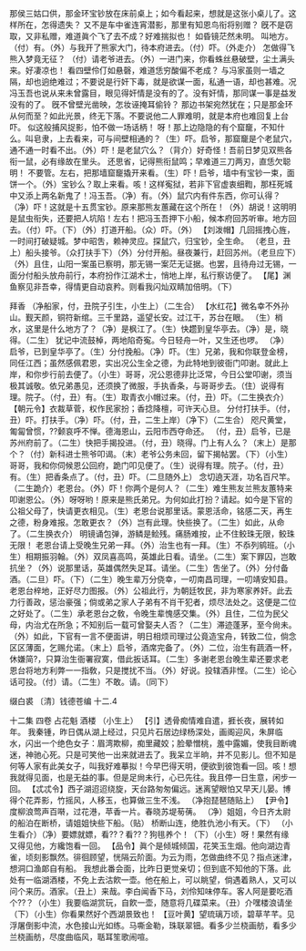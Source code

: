 <!-- { "loadSidebar": true } -->
那侯三姑口供，那金环宝钞放在床前桌上；如今看起来，想就是这张小桌儿了。这样所在，怎得遗失？
又不是车中雀连宵潜影，那里有知恩鸟衔将别赠？
旣不是窃取，又非私赠，难道眞个飞了去不成？好难揣拟也！
如昏镜茫然未明。
叫地方。（付）有。（外）与我开了熊家大门，待本府进去。（付）吓。（外走介）
怎做得飞熊入梦竟无征？
（付）请老爷进去。（外）一进门来，你看蛛丝悬破壁，尘土满头来。好凄凉也！
看四壁伶仃如悬磬，难道恁穷酸偏不老成？
与冯家虽则一墙之隔，却也逈绝难过；不要说是行奸下毒，就是欲谋一面，私通一语，却也甚难。况冯玉吾也说从来未曾露目，眼见得奸情是没有的了。没有奸情，那同谋一事是益发没有的了。
旣不曾壁光凿映，怎妆诬掩耳偷铃？
那边书架宛然犹在；只是那金环从何而至？如此光景，终无下落。不要说他二人罪难明，就是本府也难回复上台吓。
似这般捕风捉影，怕不做一场话柄！
呀！那上边隐隐的有个窟竉，不知什么。叫皂隶，上去看来，可与间壁相通的？（生）吓。启爷，那窟竉是个老鼠穴，通不通一时看不出。（外）吓！是老鼠穴么？（背介）好奇怪！吾前日梦见双熊各衔一鼠，必有缘故在里头。
还思省，记得熊衔鼠鸣；早难道三刀两刃，直恁欠聪明！
不要管。左右，把那墙窟竉撬开来看。（生）吓！启爷，墙中有宝钞一束，面饼一个。（外）宝钞么？取上来看。咳！这样寃狱，若非下官虚衷细鞫，那枉死城中又添上两名新鬼了！冯玉吾。（净）有。（外）鼠穴内有件东西，你可认得？（净）吓！这就是十五贯宝钞。原来那熊友蕙藏在这个所在！（外）胡说！这明明是鼠虫衔失，还要把人坑陷！左右！把冯玉吾押下小船，候本府回苏听审。地方回去。（付）吓。（下）（外）打道开船。（众）吓。（外）
【刘泼帽】几回摇拽心旌，一时间打破疑城。梦中昭吿，赖神灵应。探鼠穴，归宝钞，全生命。
（老旦，丑上）船头接爷。（众打扶手下）（外）分付开船。昼夜兼行，赶回苏州。（老旦应下）（外）且住，山阳一案虽已察明，那无锡一案茫无证据。也罢，且待舟过无锡，一面分付船头放舟前行，本府扮作江湖术士，悄地上岸，私行察访便了。
【尾】渊鱼察见非吾幸，得情更自动哀矜。则看我闪灿双睛加倍明。（下）
 
拜香
（净船家，付，丑院子引生，小生上）（二生合）
【水红花】微名幸不外孙山。觐天颜，铜符新绾。三千里路，遥望长安。过江干，苏台在眼。
（生）梢水，这里是什么地方了？（净）是枫江了。（生）快趱到皇华亭去。（净）是，晓得。（二生）
犹记中流鼓棹，两地陷奇寃。今日轻舟一叶，又生还也啰。
（净）启爷，已到皇华亭了。（生）分付挽船。（净）吓。（生）兄弟，我和你联登金榜，同任江西；虽然感佩君恩，实出况公生全之德，为此特地到彼衙门叩谢。就此上岸，和你步行前去便了。（小生）哥哥，况公恩德非比泛常，今日公堂叩谢，须当极其诚敬。依兄弟愚见，还须换了微服，手执香条，与哥哥步去。（住）说得有理。院子。（付，丑）有。（生）取青衣小帽过来。（付，丑）吓。（二生换衣介）
【朝元令】衣裁草菅，权作民家扮；香捻降檀，可许天心旦。
分付打扶手。（付，丑）吓。打扶手。（净）吓。（付，丑，二生上岸）（净下）（二生合）
咫尺黄堂，匍匐曾惯，??颡哀呼不惮。德海恩山，云阳市西夺命还。
（付，丑）启爷，已是苏州府前了。（二生）快把手揭投进。（付，丑）晓得。门上有人么？（末上）是那个？（付）新科进士熊爷叩谒。（末）老爷公务未回，留下揭帖罢。（下）（小生）哥哥，我和你伺候恩公回府，跪门叩见便了。（生）说得有理。院子。（付，丑）有。（生）把香条点了。（付，丑）吓。（二旦随外上）
念切遶天涯，功名百尺竿。
（二生跪介）老恩台。（外）吓！你两个是何人？（二生）难生熊友兰熊友蕙特来叩谢恩公。（外）呀呀哟！原来是熊氏弟兄。为何如此打扮？请起。如今是下官的公祖父母了，快请更衣相见。（生）老恩台说那里话。蒙恩活命，铭感二天，再生之德，粉身难报。怎敢更衣？（外）岂有此理。快些换了。（二生）如此，从命了。（二生换衣介）
明镜诵包弹，游鳞是鲙残。痛肠难按，止不住鲛珠无限，鲛珠无限！
老恩台请上受晚生兄弟一拜。（外）治生也有一拜。（生）不忝列鹓班。（小生）相期振羽翰。（外）双凤喜高鸣，英雄此日看。请坐。（二生）案下罪囚，岂敢抗坐？（外）说那里话，英雄偶然失足耳。请坐。（二生）吿坐了。（外）分付备酒。（二旦）吓。（下）（二生）晚生辈万分侥幸，一叨南昌司理，一叨靖安知县。老恩台梓地，正好尽力图报。（外）公祖此行，为朝廷牧民，非为寒家养奸。此去力行善政，惩治豪强；倘或弟之家人子弟有不肖干犯者，烦尽法处之。这便是二位之好处了。（二生）承老恩台之敎，令晚生辈愧感交集。（外）且住，二位为民父母，内治尤在所急；不知别后一载可曾娶夫人否？（二生）滞迹蓬茅，至今尙未。（外）如此，下官有一言不便面讲，明日相烦司理过公竟造宝舟，转致二位，倘念区区薄面，乞赐允诺。（末上）启爷，酒席完备了。（外）二位，治生有蔬酒一杯，休嫌简?，只算治生衙署寂寞，借此扳话耳。（二生）多谢老恩台晚生辈还要求老恩台将地方利弊一一指敎，只是搅扰不当。（外）好说。投辖酒非悭。（二生）论心话可投。（付）请。（二生）不敢。请。（同下）
 

缀白裘 〔清〕钱德苍编 十二.4
 
十二集 
四卷
占花魁 
酒楼
（小生上）
【引】透骨痴情难自遣，捱长夜，展转如年。
我秦锺，昨日偶从湖上经过，只见片石居边绿杨深处，画阁迎风，朱屏临水，闪出一个绝色女子：眉湾欺柳，痴里藏姣；脸晕憎桃，羞中露媚，使我目断魂迷，神驰心死。只是可笑他一出来就进去了。我呆立半晌，并不见影儿。但不知是何等人家有此美女子，叫我好难摹拟！今早巴得天明，便欲到彼饱看一回。咳！想我就得见面，也是无益的事。但是足尙未行，心已先往。我且停一日生意，闲步一回。
【忒忒令】西子湖迢迢绕旋，天台路匆匆偏远。迷离望眼怕又早天儿晏。博得个花弄影，竹摇风，人移玉，也算做三生不浅。
（净抱琵琶随贴上）
【尹令】度柳浪莺声百啭，过花港，苹香一片。春晓苏堤茐蒨。
（净）姐姐，今日齐太尉的船泊在断桥，请姐姐快些下船。（贴）
桥断山连，绝胜仇池小有天。（下）
（小生看介）（净）要嫖就嫖，看??？看??？狗毴养个！（下）（小生）呀！果然有缘又得见他，方纔饱看一回。
【品令】眞个是倾城倾国，花笑玉生烟。他向湖边青雀，顷刻影飘然。徘徊顾望，恍隔云阶面。为云为雨，怎做曲终不见？指点迷津，想洞口渔郞自有船。
我想此番会面，比昨日更觉亲切；但到底不知他的下落。此处有一临湖酒楼，不免上去沽飮一壶。他在船上，可以眺望，倘遇着熟人，又可以问个来历。酒家。（丑上）来哉。李白闻香下马，刘伶知味停车。客人阿是要吃酒个??？（小生）我要临湖赏玩，自飮一壶，随意将几碟菜来。（丑）介嘿楼浪请坐（下）（小生）你看果然好个西湖景致也！
【豆叶黄】望琉璃万顷，碧草芊芊。见浮屠倒影中流，水色接山光如练。马嘶金勒，珠联翠钿。看多少兰桡画舫，看多少兰桡画舫，尽度曲临风，聒耳笙歌闹喧。
